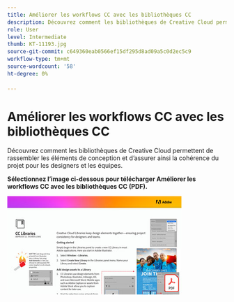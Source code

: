 ```yaml
---
title: Améliorer les workflows CC avec les bibliothèques CC
description: Découvrez comment les bibliothèques de Creative Cloud permettent de rassembler les éléments de conception et d’assurer ainsi la cohérence du projet pour les designers et les équipes
role: User
level: Intermediate
thumb: KT-11193.jpg
source-git-commit: c649360eab0566ef15df295d8ad09a5c0d2ec5c9
workflow-type: tm+mt
source-wordcount: '58'
ht-degree: 0%

---
```


# Améliorer les workflows CC avec les bibliothèques CC

Découvrez comment les bibliothèques de Creative Cloud permettent de rassembler les éléments de conception et d’assurer ainsi la cohérence du projet pour les designers et les équipes.

**Sélectionnez l’image ci-dessous pour télécharger Améliorer les workflows CC avec les bibliothèques CC (PDF).**

[![Image du tutoriel Acrobat](assets/Improveccworkflowswithcclibraries_400.jpg)](assets/ImproveCCWorkflowsCCLibraries.pdf)
